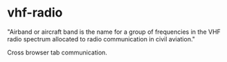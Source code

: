 # vhf-radio

"Airband or aircraft band is the name for a group of frequencies in the VHF radio spectrum allocated to radio communication in civil aviation."

Cross browser tab communication.
